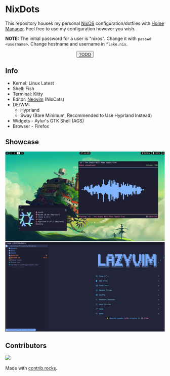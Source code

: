 # NixDots
This repository houses my personal [NixOS](https://nixos.org/) configuration/dotfiles with [Home Manager](https://github.com/nix-community/home-manager). Feel free to use my configuration however you wish.

**NOTE:** The initial password for a user is "nixos". Change it with `passwd <username>`. Change hostname and username in `flake.nix`.

<div align="center">
  <button>
    <a href="./docs/TODO.md">TODO</a>
  </button>
</div>

## Info
- Kernel: Linux Latest
- Shell: Fish
- Terminal: Kitty
- Editor: [Neovim](https://github.com/Voxi0/NvimDots) (NixCats)
- DE/WM:
  - Hyprland
  - Sway (Bare Minimum, Recommended to Use Hyprland Instead)
- Widgets - Aylur's GTK Shell (AGS)
- Browser - Firefox

## Showcase
![Desktop](./assets/desktop.png)
![Neovim](./assets/neovim.png)

## Contributors
<a href="https://github.com/voxi0/NixDots/graphs/contributors">
  <img src="https://contrib.rocks/image?repo=voxi0/NixDots&max=100&columns=12&anon=0"/>
</a>

Made with [contrib.rocks](https://contrib.rocks).
